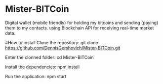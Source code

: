 # Mister-BITCoin
Digital wallet (mobile friendly) for holding my bitcoins and sending (paying) them to my contacts.
using Blockchain API for receiving real-time market data.

#How to install
Clone the repository:
git clone https://github.com/DennisGershovich/Mister-BITCoin.git

Enter the clonned folder:
cd Mister-BITCoin

Install the dependencies:
npm install

Run the application:
npm start
